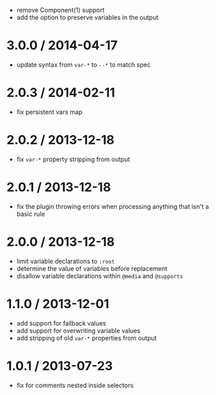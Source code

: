 * remove Component(1) support
* add the option to preserve variables in the output

3.0.0 / 2014-04-17
==================

* update syntax from `var-*` to `--*` to match spec

2.0.3 / 2014-02-11
==================

* fix persistent vars map

2.0.2 / 2013-12-18
==================

 * fix `var-*` property stripping from output

2.0.1 / 2013-12-18
==================

 * fix the plugin throwing errors when processing anything that isn't a basic rule

2.0.0 / 2013-12-18
==================

 * limit variable declarations to `:root`
 * determine the value of variables before replacement
 * disallow variable declarations within `@media` and `@supports`

1.1.0 / 2013-12-01
==================

 * add support for fallback values
 * add support for overwriting variable values
 * add stripping of old `var-*` properties from output

1.0.1 / 2013-07-23
==================

 * fix for comments nested inside selectors
